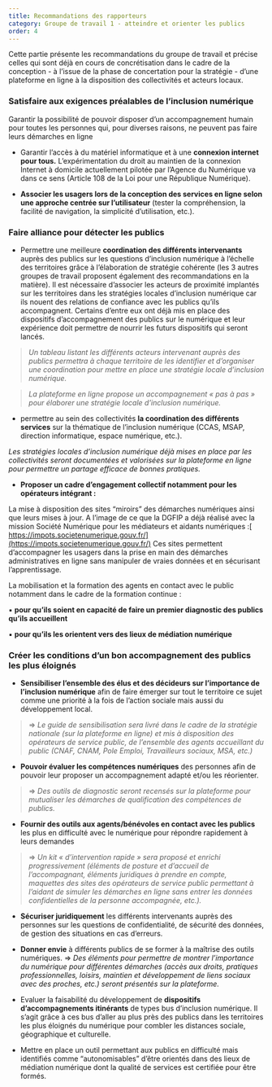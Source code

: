 ```yaml
---
title: Recommandations des rapporteurs
category: Groupe de travail 1 - atteindre et orienter les publics
order: 4
---
```


Cette partie présente les recommandations du groupe de travail et précise celles qui sont déjà en cours de concrétisation dans le cadre de la conception - à l’issue de la phase de concertation pour la stratégie - d’une plateforme en ligne à la disposition des collectivités et acteurs locaux.

### **Satisfaire aux exigences préalables de l’inclusion numérique**

Garantir la possibilité de pouvoir disposer d’un accompagnement humain pour toutes les personnes qui, pour diverses raisons, ne peuvent pas faire leurs démarches en ligne

* Garantir l’accès à du matériel informatique et à une **connexion internet pour tous.** L’expérimentation du droit au maintien de la connexion Internet à domicile actuellement pilotée par l’Agence du Numérique va dans ce sens (Article 108 de la Loi pour une République Numérique).

* **Associer les usagers lors de la conception des services en ligne selon une approche centrée sur l’utilisateur** (tester la compréhension, la facilité de navigation, la simplicité d’utilisation, etc.).

### Faire alliance pour détecter les publics

* Permettre une meilleure **coordination des différents intervenants** auprès des publics sur les questions d’inclusion numérique à l’échelle des territoires grâce à l’élaboration de stratégie cohérente (les 3 autres groupes de travail proposent également des recommandations en la matière). Il est nécessaire d’associer les acteurs de proximité implantés sur les territoires dans les stratégies locales d’inclusion numérique car ils nouent des relations de confiance avec les publics qu’ils accompagnent. Certains d’entre eux ont déjà mis en place des dispositifs d’accompagnement des publics sur le numérique et leur expérience doit permettre de nourrir les futurs dispositifs qui seront lancés.

> *Un tableau listant les différents acteurs intervenant auprès des publics permettra à chaque territoire de les identifier et d’organiser une coordination pour mettre en place une stratégie locale d’inclusion numérique.*

> *La plateforme en ligne propose un accompagnement « pas à pas » pour élaborer une stratégie locale d’inclusion numérique.*

* permettre au sein des collectivités **la coordination des différents services** sur la thématique de l’inclusion numérique (CCAS, MSAP, direction informatique, espace numérique, etc.).

*Les stratégies locales d’inclusion numérique déjà mises en place par les collectivités seront documentées et valorisées sur la plateforme en ligne pour permettre un partage efficace de bonnes pratiques.*

* **Proposer un cadre d’engagement collectif notamment pour les opérateurs intégrant :**

La mise à disposition des sites “miroirs” des démarches numériques ainsi que leurs mises à jour. A l’image de ce que la DGFIP a déjà réalisé avec la mission Société Numérique pour les médiateurs et aidants numériques :[ https://impots.societenumerique.gouv.fr/](https://impots.societenumerique.gouv.fr/) Ces sites permettent d’accompagner les usagers dans la prise en main des démarches administratives en ligne sans manipuler de vraies données et en sécurisant l’apprentissage.

La mobilisation et la formation des agents en contact avec le public notamment dans le cadre de la formation continue :

▪ **pour qu’ils soient en capacité de faire un premier diagnostic des publics qu’ils accueillent**

▪ **pour qu’ils les orientent vers des lieux de médiation numérique**

### **Créer les conditions d’un bon accompagnement des publics les plus éloignés**

* **Sensibiliser l’ensemble des élus et des décideurs sur l’importance de l’inclusion numérique** afin de faire émerger sur tout le territoire ce sujet comme une priorité à la fois de l’action sociale mais aussi du développement local.

> =&gt; *Le guide de sensibilisation sera livré dans le cadre de la stratégie nationale (sur la plateforme en ligne) et mis à disposition des opérateurs de service public, de l’ensemble des agents accueillant du public (CNAF, CNAM, Pole Emploi, Travailleurs sociaux, MSA, etc.)*

* **Pouvoir évaluer les compétences numériques** des personnes afin de pouvoir leur proposer un accompagnement adapté et/ou les réorienter.

> =&gt; *Des outils de diagnostic seront recensés sur la plateforme pour mutualiser les démarches de qualification des compétences de publics.*

* **Fournir des outils aux agents/bénévoles en contact avec les publics** les plus en difficulté avec le numérique pour répondre rapidement à leurs demandes

> =&gt; *Un kit « d’intervention rapide » sera proposé et enrichi progressivement (éléments de posture et d’accueil de l’accompagnant, éléments juridiques à prendre en compte, maquettes des sites des opérateurs de service public permettant à l’aidant de simuler les démarches en ligne sans entrer les données confidentielles de la personne accompagnée, etc.).*

* **Sécuriser juridiquement** les différents intervenants auprès des personnes sur les questions de confidentialité, de sécurité des données, de gestion des situations en cas d’erreurs.

* **Donner envie** à différents publics de se former à la maîtrise des outils numériques. =&gt; *Des éléments pour permettre de montrer l’importance du numérique pour différentes démarches (accès aux droits, pratiques professionnelles, loisirs, maintien et développement de liens sociaux avec des proches, etc.) seront présentés sur la plateforme.*
* Evaluer la faisabilité du développement de **dispositifs d’accompagnements itinérants** de types bus d’inclusion numérique. Il s’agit grâce à ces bus d’aller au plus près des publics dans les territoires les plus éloignés du numérique pour combler les distances sociale, géographique et culturelle.

* Mettre en place un outil permettant aux publics en difficulté mais identifiés comme “autonomisables” d’être orientés dans des lieux de médiation numérique dont la qualité de services est certifiée pour être formés.